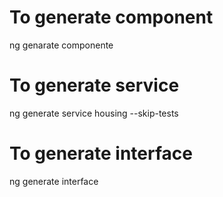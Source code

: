 # To generate component
ng genarate componente

# To generate service
ng generate service housing --skip-tests

# To generate interface
ng generate interface <name>
